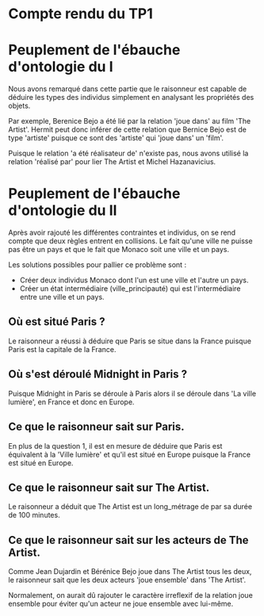 # Compte rendu du TP1

# Peuplement de l'ébauche d'ontologie du I

Nous avons remarqué dans cette partie que le raisonneur est capable de déduire les types des individus simplement en analysant les propriétés des objets.

Par exemple, Berenice Bejo a été lié par la relation 'joue dans' au film 'The Artist'.
Hermit peut donc inférer de cette relation que Bernice Bejo est de type 'artiste' puisque ce sont des 'artiste' qui 'joue dans' un 'film'.

Puisque le relation 'a été réalisateur de' n'existe pas, nous avons utilisé la relation 'réalisé par' pour lier The Artist et Michel Hazanavicius.

# Peuplement de l'ébauche d'ontologie du II

Après avoir rajouté les différentes contraintes et individus, on se rend compte que deux règles entrent en collisions. Le fait qu'une ville ne puisse pas être un pays et que le fait que Monaco soit une ville et un pays.

Les solutions possibles pour pallier ce problème sont :
- Créer deux individus Monaco dont l'un est une ville et l'autre un pays.
- Créer un état intermédiaire (ville_principauté) qui est l'intermédiaire entre une ville et un pays.

## Où est situé Paris ?
Le raisonneur a réussi à déduire que Paris se situe dans la France puisque Paris est la capitale de la France.

## Où s'est déroulé Midnight in Paris ?

Puisque Midnight in Paris se déroule à Paris alors il se déroule dans 'La ville lumière', en France et donc en Europe.

## Ce que le raisonneur sait sur Paris.

En plus de la question 1, il est en mesure de déduire que Paris est équivalent à la 'Ville lumière' et qu'il est situé en Europe puisque la France est situé en Europe.

## Ce que le raisonneur sait sur The Artist.

Le raisonneur a déduit que The Artist est un long_métrage de par sa durée de 100 minutes.

## Ce que le raisonneur sait sur les acteurs de The Artist.

Comme Jean Dujardin et Bérénice Bejo joue dans The Artist tous les deux, le raisonneur sait que les deux acteurs 'joue ensemble' dans 'The Artist'.

Normalement, on aurait dû rajouter le caractère irreflexif de la relation joue ensemble pour éviter qu'un acteur ne joue ensemble avec lui-même.
